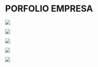 # PORFOLIO EMPRESA

![](https://i.imgur.com/SmXDrid.png)

![](https://i.imgur.com/D2bRtpI.png)

![](https://i.imgur.com/FABViRB.png)

![](https://i.imgur.com/PLqM6i0.png)

![](https://i.imgur.com/mcA9eST.png)
